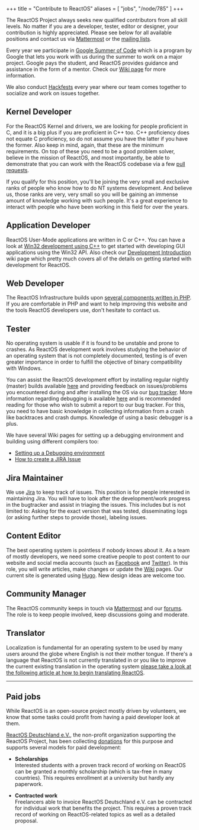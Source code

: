 +++
title = "Contribute to ReactOS"
aliases = [ "jobs", "/node/785" ]
+++

The ReactOS Project always seeks new qualified contributors from all skill levels.
No matter if you are a developer, tester, editor or designer, your contribution is highly appreciated.
Please see below for all available positions and contact us via [Mattermost](https://chat.reactos.org) or the [mailing lists](/mailing-lists).

Every year we participate in [Google Summer of Code](https://summerofcode.withgoogle.com/) which is a program by Google that lets you work with us during the summer to work on a major project.
Google pays the student, and ReactOS provides guidance and assistance in the form of a mentor.
Check our [Wiki page](https://reactos.org/wiki/Google_Summer_of_Code) for more information.

We also conduct [Hackfests](https://reactos.org/wiki/Hackfest) every year where our team comes together to socialize and work on issues together.

## Kernel Developer
For the ReactOS Kernel and drivers, we are looking for people proficient in C, and it is a big plus if you are proficient in C++ too. C++ proficiency does not equate C proficiency, so do not assume you have the latter if you have the former. Also keep in mind, again, that these are the minimum requirements. On top of these you need to be a good problem solver, believe in the mission of ReactOS, and most importantly, be able to demonstrate that you can work with the ReactOS codebase via a few [pull requests](https://github.com/reactos/reactos/pulls).

If you qualify for this position, you'll be joining the very small and exclusive ranks of people who know how to do NT systems development.
And believe us, those ranks are very, very small so you will be gaining an immense amount of knowledge working with such people.
It's a great experience to interact with people who have been working in this field for over the years.

## Application Developer
ReactOS User-Mode applications are written in C or C++.
You can have a look at [Win32 development using C++](https://docs.microsoft.com/en-us/windows/win32/LearnWin32/learn-to-program-for-windows) to get started with developing GUI applications using the Win32 API.
Also check our [Development Introduction](https://reactos.org/wiki/Development_Introduction) wiki page which pretty much covers all of the details on getting started with development for ReactOS.

## Web Developer
The ReactOS Infrastructure builds upon [several components written in PHP](https://github.com/reactos/web).
If you are comfortable in PHP and want to help improving this website and the tools ReactOS developers use, don't hesitate to contact us.

## Tester
No operating system is usable if it is found to be unstable and prone to crashes. As ReactOS development work involves studying the behavior of an operating system that is not completely documented, testing is of even greater importance in order to fulfill the objective of binary compatibility with Windows.

You can assist the ReactOS development effort by installing regular nightly (master) builds available [here](https://reactos.org/getbuilds/) and providing feedback on issues/problems you encountered during and after installing the OS via our [bug tracker](https://jira.reactos.org/).
More information regarding debugging is available [here](https://reactos.org/wiki/Debugging) and is recommended reading for those who wish to submit a report to our bug tracker.
For this, you need to have basic knowledge in collecting information from a crash like backtraces and crash dumps. Knowledge of using a basic debugger is a plus.

We have several Wiki pages for setting up a debugging environment and building using different compilers too:

 * [Setting up a Debugging environment](https://reactos.org/wiki/Debugging)
 * [How to create a JIRA Issue](https://reactos.org/wiki/User:Oldman/A_layman%27s_guide/How_to_create_a_JIRA_Issue)

## Jira Maintainer
We use [Jira](https://jira.reactos.org/) to keep track of issues.
This position is for people interested in maintaining Jira.
You will have to look after the development/work progress in the bugtracker and assist in triaging the issues.
This includes but is not limited to: Asking for the exact version that was tested, disseminating logs (or asking further steps to provide those), labeling issues.

## Content Editor
The best operating system is pointless if nobody knows about it.
As a team of mostly developers, we need some creative people to post content to our website and social media accounts (such as [Facebook](https://www.facebook.com/ReactOS-19143619259/) and [Twitter](https://twitter.com/reactos)).
In this role, you will write articles, make changes or update the [Wiki](https://reactos.org/wiki) pages.
Our current site is generated using [Hugo](https://gohugo.io/).
New design ideas are welcome too.

## Community Manager
The ReactOS community keeps in touch via [Mattermost](https://chat.reactos.org) and our [forums](/forum).
The role is to keep people involved, keep discussions going and moderate.

## Translator
Localization is fundamental for an operating system to be used by many users around the globe where English is not their mother tongue.
If there's a language that ReactOS is not currently translated in or you like to improve the current existing translation in the operating system [please take a look at the following article at how to begin translating ReactOS](/wiki/Translation_Introduction).

----

## Paid jobs
While ReactOS is an open-source project mostly driven by volunteers, we know that some tasks could profit from having a paid developer look at them.

[ReactOS Deutschland e.V.](https://ev.reactos.org), the non-profit organization supporting the ReactOS Project, has been collecting [donations](/donate) for this purpose and supports several models for paid development:

* **Scholarships**<br>
  Interested students with a proven track record of working on ReactOS can be granted a monthly scholarship (which is tax-free in many countries).
  This requires enrollment at a university but hardly any paperwork.

* **Contracted work**<br>
  Freelancers able to invoice ReactOS Deutschland e.V. can be contracted for individual work that benefits the project.
  This requires a proven track record of working on ReactOS-related topics as well as a detailed proposal.
